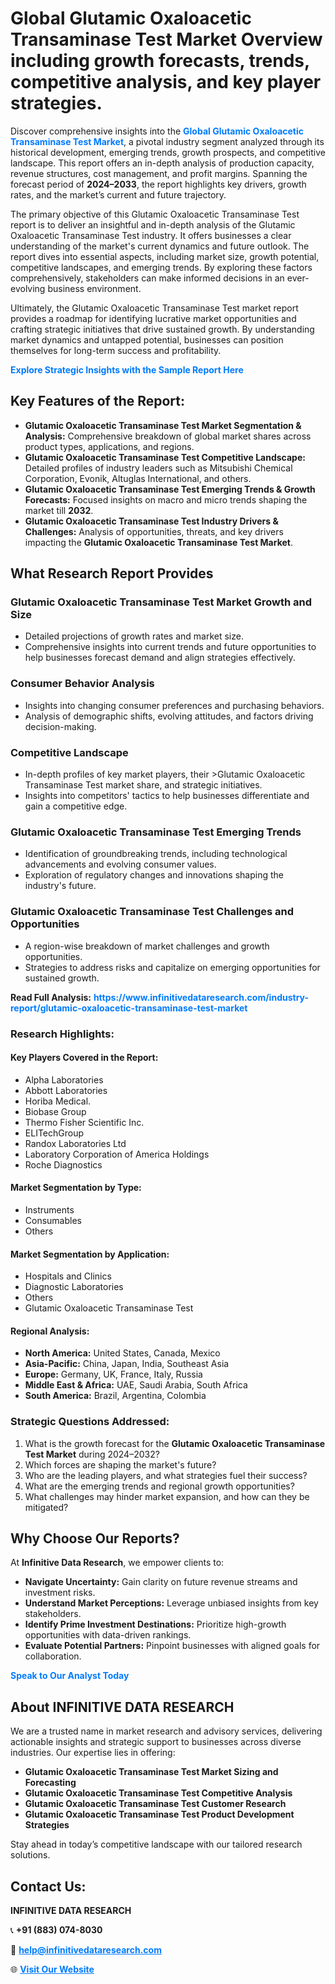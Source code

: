 <h1>Global Glutamic Oxaloacetic Transaminase Test Market Overview including growth forecasts, trends, competitive analysis, and key player strategies.</h1>
<p>
Discover comprehensive insights into the 
<a href="https://www.infinitivedataresearch.com/industry-report/glutamic-oxaloacetic-transaminase-test-market" rel="dofollow" style="color: #007BFF; text-decoration: none;"><strong>Global Glutamic Oxaloacetic Transaminase Test Market</strong></a>, a pivotal industry segment analyzed through its historical development, emerging trends, growth prospects, and competitive landscape. This report offers an in-depth analysis of production capacity, revenue structures, cost management, and profit margins. Spanning the forecast period of <strong>2024–2033</strong>, the report highlights key drivers, growth rates, and the market’s current and future trajectory.
</p>
<p>
The primary objective of this Glutamic Oxaloacetic Transaminase Test report is to deliver an insightful and in-depth analysis of the Glutamic Oxaloacetic Transaminase Test industry. It offers businesses a clear understanding of the market's current dynamics and future outlook. The report dives into essential aspects, including market size, growth potential, competitive landscapes, and emerging trends. By exploring these factors comprehensively, stakeholders can make informed decisions in an ever-evolving business environment.
</p>
<p>
Ultimately, the Glutamic Oxaloacetic Transaminase Test market report provides a roadmap for identifying lucrative market opportunities and crafting strategic initiatives that drive sustained growth. By understanding market dynamics and untapped potential, businesses can position themselves for long-term success and profitability.
</p>
<p>
<a href="https://www.infinitivedataresearch.com/request-sample/reportId=112083" style="color: #007BFF; text-decoration: none;"><strong>Explore Strategic Insights with the Sample Report Here</strong></a>
</p>

<h2>Key Features of the Report:</h2>
<ul>
<li><strong>Glutamic Oxaloacetic Transaminase Test Market Segmentation & Analysis:</strong> Comprehensive breakdown of global market shares across product types, applications, and regions.</li>
<li><strong>Glutamic Oxaloacetic Transaminase Test Competitive Landscape:</strong> Detailed profiles of industry leaders such as Mitsubishi Chemical Corporation, Evonik, Altuglas International, and others.</li>
<li><strong>Glutamic Oxaloacetic Transaminase Test Emerging Trends & Growth Forecasts:</strong> Focused insights on macro and micro trends shaping the market till <strong>2032</strong>.</li>
<li><strong>Glutamic Oxaloacetic Transaminase Test Industry Drivers & Challenges:</strong> Analysis of opportunities, threats, and key drivers impacting the <strong>Glutamic Oxaloacetic Transaminase Test Market</strong>.</li>
</ul>

<h2>What Research Report Provides</h2>
<h3>Glutamic Oxaloacetic Transaminase Test Market Growth and Size</h3>
<ul>
<li>Detailed projections of growth rates and market size.</li>
<li>Comprehensive insights into current trends and future opportunities to help businesses forecast demand and align strategies effectively.</li>
</ul>

<h3>Consumer Behavior Analysis</h3>
<ul>
<li>Insights into changing consumer preferences and purchasing behaviors.</li>
<li>Analysis of demographic shifts, evolving attitudes, and factors driving decision-making.</li>
</ul>

<h3>Competitive Landscape</h3>
<ul>
<li>In-depth profiles of key market players, their >Glutamic Oxaloacetic Transaminase Test market share, and strategic initiatives.</li>
<li>Insights into competitors' tactics to help businesses differentiate and gain a competitive edge.</li>
</ul>

<h3>Glutamic Oxaloacetic Transaminase Test Emerging Trends</h3>
<ul>
<li>Identification of groundbreaking trends, including technological advancements and evolving consumer values.</li>
<li>Exploration of regulatory changes and innovations shaping the industry's future.</li>
</ul>

<h3>Glutamic Oxaloacetic Transaminase Test Challenges and Opportunities</h3>
<ul>
<li>A region-wise breakdown of market challenges and growth opportunities.</li>
<li>Strategies to address risks and capitalize on emerging opportunities for sustained growth.</li>
</ul>
<p><strong>Read Full Analysis:</strong> <a href="https://www.infinitivedataresearch.com/industry-report/glutamic-oxaloacetic-transaminase-test-market" rel="dofollow" style="color: #007BFF; text-decoration: none;"><strong>https://www.infinitivedataresearch.com/industry-report/glutamic-oxaloacetic-transaminase-test-market</strong></a></p>
<h3>Research Highlights:</h3>
<h4>Key Players Covered in the Report:</h4>
<ul><li>Alpha Laboratories</li><li>Abbott Laboratories</li><li>Horiba Medical.</li><li>Biobase Group</li><li>Thermo Fisher Scientific Inc.</li><li>ELITechGroup</li><li>Randox Laboratories Ltd</li><li>Laboratory Corporation of America Holdings</li><li>Roche Diagnostics</li></ul>
<h4>Market Segmentation by Type:</h4>
<ul><li>Instruments</li><li>Consumables</li><li>Others</li></ul>
<h4>Market Segmentation by Application:</h4>
<ul><li>Hospitals and Clinics</li><li>Diagnostic Laboratories</li><li>Others</li><li>Glutamic Oxaloacetic Transaminase Test</li></ul>

<h4>Regional Analysis:</h4>
<ul>
<li><strong>North America:</strong> United States, Canada, Mexico</li>
<li><strong>Asia-Pacific:</strong> China, Japan, India, Southeast Asia</li>
<li><strong>Europe:</strong> Germany, UK, France, Italy, Russia</li>
<li><strong>Middle East & Africa:</strong> UAE, Saudi Arabia, South Africa</li>
<li><strong>South America:</strong> Brazil, Argentina, Colombia</li>
</ul>

<h3>Strategic Questions Addressed:</h3>
<ol>
<li>What is the growth forecast for the <strong>Glutamic Oxaloacetic Transaminase Test Market</strong> during 2024–2032?</li>
<li>Which forces are shaping the market's future?</li>
<li>Who are the leading players, and what strategies fuel their success?</li>
<li>What are the emerging trends and regional growth opportunities?</li>
<li>What challenges may hinder market expansion, and how can they be mitigated?</li>
</ol>

<h2>Why Choose Our Reports?</h2>
<p>At <strong>Infinitive Data Research</strong>, we empower clients to:</p>
<ul>
<li><strong>Navigate Uncertainty:</strong> Gain clarity on future revenue streams and investment risks.</li>
<li><strong>Understand Market Perceptions:</strong> Leverage unbiased insights from key stakeholders.</li>
<li><strong>Identify Prime Investment Destinations:</strong> Prioritize high-growth opportunities with data-driven rankings.</li>
<li><strong>Evaluate Potential Partners:</strong> Pinpoint businesses with aligned goals for collaboration.</li>
</ul>
<p><a href="https://www.infinitivedataresearch.com/industry-report/glutamic-oxaloacetic-transaminase-test-market" rel="dofollow" style="color: #007BFF; text-decoration: none;"><strong>Speak to Our Analyst Today</strong></a></p>

<h2>About INFINITIVE DATA RESEARCH</h2>
<p>We are a trusted name in market research and advisory services, delivering actionable insights and strategic support to businesses across diverse industries. Our expertise lies in offering:</p>
<ul>
<li><strong>Glutamic Oxaloacetic Transaminase Test Market Sizing and Forecasting</strong></li>
<li><strong>Glutamic Oxaloacetic Transaminase Test Competitive Analysis</strong></li>
<li><strong>Glutamic Oxaloacetic Transaminase Test Customer Research</strong></li>
<li><strong>Glutamic Oxaloacetic Transaminase Test Product Development Strategies</strong></li>
</ul>
<p>Stay ahead in today’s competitive landscape with our tailored research solutions.</p>

<h2>Contact Us:</h2>
<p><strong>INFINITIVE DATA RESEARCH</strong></p>
<p>📞 <strong>+91 (883) 074-8030</strong></p>
<p>📧 <strong><a href="mailto:help@infinitivedataresearch.com" style="color: #007BFF;">help@infinitivedataresearch.com</a></strong></p>
<p>🌐 <strong><a href="https://www.infinitivedataresearch.com" rel="dofollow" style="color: #007BFF;">Visit Our Website</a></strong></p>